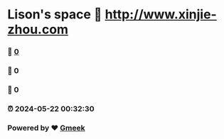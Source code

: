 # Lison's space :link: http://www.xinjie-zhou.com 
### :page_facing_up: [0](http://www.xinjie-zhou.com/tag.html) 
### :speech_balloon: 0 
### :hibiscus: 0 
### :alarm_clock: 2024-05-22 00:32:30 
### Powered by :heart: [Gmeek](https://github.com/Meekdai/Gmeek)
